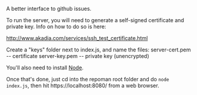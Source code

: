 A better interface to github issues.

To run the server, you will need to generate a self-signed certificate and
private key. Info on how to do so is here:

http://www.akadia.com/services/ssh_test_certificate.html

Create a "keys" folder next to index.js, and name the files:
    server-cert.pem -- certificate
    server-key.pem -- private key (unencrypted)

You'll also need to install [Node](http://nodejs.org).

Once that's done, just cd into the repoman root folder and do `node index.js`, then hit 
https://localhost:8080/ from a web browser.